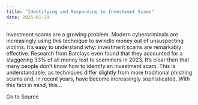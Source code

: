 ```yaml
---
title: "Identifying and Responding to Investment Scams"
date: 2025-01-29
---
```


Investment scams are a growing problem. Modern cybercriminals are increasingly using this technique to swindle money out of unsuspecting victims. It’s easy to understand why: investment scams are remarkably effective. Research from Barclays even found that they accounted for a staggering 33% of all money lost to scammers in 2023. It’s clear then that many people don’t know how to identify an investment scam. This is understandable, as techniques differ slightly from more traditional phishing scams and, in recent years, have become increasingly sophisticated. With this fact in mind, this...

Go to Source
